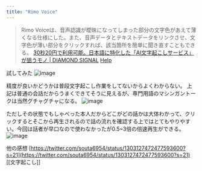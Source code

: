 ```yaml
---
title: "Rimo Voice"
---
```


> Rimo Voiceは、音声認識が曖昧になってしまった部分の文字色があえて薄くなる仕様にした。また、音声データとテキストデータをリンクさせ、文字色が薄い部分をクリックすれば、該当箇所を簡単に聞き直すこともできる。
[30秒20円で利用可能。日本語に特化した「AI文字起こしサービス」が狙うモノ | DIAMOND SIGNAL](https://signal.diamond.jp/articles/-/252?fbclid=IwAR2ZEiIW_B3l8pfZYLypYdk88rsHqgr7YUL9pdMp-WTLy82wuPp9d9loB94)
[Help](https://help.rimo.app/)

試してみた
![image](https://gyazo.com/1d111a212fa819ef8b6fa560816d4ffc/thumb/1000)

精度が良いかどうかは普段文字起こし作業をしてないからよくわからない。
上記は普通の会話だからうまくできてそうに見えるが、専門用語のマシンガントークは当然グチャグチャになる。
![image](https://gyazo.com/983ea0fbea0689f7cfd448220eed551f/thumb/1000)

ただしその状態でもしゃべった本人だからどこがどの話かは大体わかって、クリックするとそこから再生されるので話の流れを確認する上ではとてもやりやすい。今回は話者が早口なので使わなかったが0.5~3倍の倍速再生ができる。
![image](https://gyazo.com/cede50aca03022b459bddcbc111260d0/thumb/1000)



他の感想
[https://twitter.com/souta6954/status/1303127472477593600?s=21](https://twitter.com/souta6954/status/1303127472477593600?s=21)
[[文字起こし]]
